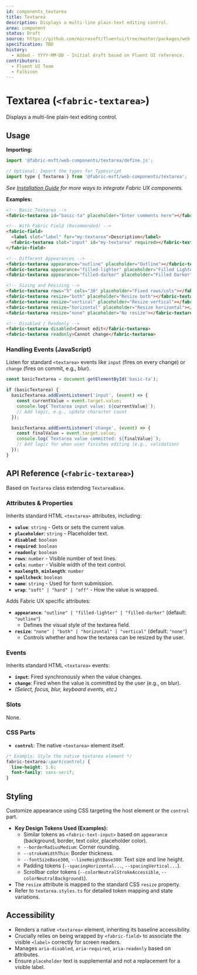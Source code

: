 ```yaml
---
id: components_textarea
title: Textarea
description: Displays a multi-line plain-text editing control.
area: component
status: Draft
source: https://github.com/microsoft/fluentui/tree/master/packages/web-components/src/textarea
specification: TBD
history:
  - Added - YYYY-MM-DD - Initial draft based on Fluent UI reference.
contributors:
  - Fluent UI Team
  - Falkicon
---
```


# Textarea (`<fabric-textarea>`)

Displays a multi-line plain-text editing control.

## Usage

**Importing:**

```javascript
import '@fabric-msft/web-components/textarea/define.js';

// Optional: Import the types for Typescript
import type { Textarea } from '@fabric-msft/web-components/textarea';
```

*See [Installation Guide](../../guides/installation.md) for more ways to integrate Fabric UX components.*

**Examples:**

```html
<!-- Basic Textarea -->
<fabric-textarea id="basic-ta" placeholder="Enter comments here"></fabric-textarea>

<!-- With Fabric Field (Recommended) -->
<fabric-field>
  <label slot="label" for="my-textarea">Description</label>
  <fabric-textarea slot="input" id="my-textarea" required></fabric-textarea>
</fabric-field>

<!-- Different Appearances -->
<fabric-textarea appearance="outline" placeholder="Outline"></fabric-textarea>
<fabric-textarea appearance="filled-lighter" placeholder="Filled Lighter"></fabric-textarea>
<fabric-textarea appearance="filled-darker" placeholder="Filled Darker"></fabric-textarea>

<!-- Sizing and Resizing -->
<fabric-textarea rows="5" cols="30" placeholder="Fixed rows/cols"></fabric-textarea>
<fabric-textarea resize="both" placeholder="Resize both"></fabric-textarea>
<fabric-textarea resize="vertical" placeholder="Resize vertical"></fabric-textarea>
<fabric-textarea resize="horizontal" placeholder="Resize horizontal"></fabric-textarea>
<fabric-textarea resize="none" placeholder="No resize"></fabric-textarea>

<!-- Disabled / Readonly -->
<fabric-textarea disabled>Cannot edit</fabric-textarea>
<fabric-textarea readonly>Cannot change</fabric-textarea>
```

### Handling Events (JavaScript)

Listen for standard `<textarea>` events like `input` (fires on every change) or `change` (fires on commit, e.g., blur).

```javascript
const basicTextarea = document.getElementById('basic-ta');

if (basicTextarea) {
  basicTextarea.addEventListener('input', (event) => {
    const currentValue = event.target.value;
    console.log(`Textarea input value: ${currentValue}`);
    // Add logic, e.g., update character count
  });

  basicTextarea.addEventListener('change', (event) => {
    const finalValue = event.target.value;
    console.log(`Textarea value committed: ${finalValue}`);
    // Add logic for when user finishes editing (e.g., validation)
  });
}
```

## API Reference (`<fabric-textarea>`)

Based on `Textarea` class extending `TextareaBase`.

### Attributes & Properties

Inherits standard HTML `<textarea>` attributes, including:

*   **`value`**: `string` - Gets or sets the current value.
*   **`placeholder`**: `string` - Placeholder text.
*   **`disabled`**: `boolean`
*   **`required`**: `boolean`
*   **`readonly`**: `boolean`
*   **`rows`**: `number` - Visible number of text lines.
*   **`cols`**: `number` - Visible width of the text control.
*   **`maxlength`**, **`minlength`**: `number`
*   **`spellcheck`**: `boolean`
*   **`name`**: `string` - Used for form submission.
*   **`wrap`**: `"soft" | "hard" | "off"` - How the value is wrapped.

Adds Fabric UX specific attributes:

*   **`appearance`**: `"outline" | "filled-lighter" | "filled-darker"` (default: `"outline"`)
    *   Defines the visual style of the textarea field.
*   **`resize`**: `"none" | "both" | "horizontal" | "vertical"` (default: `"none"`)
    *   Controls whether and how the textarea can be resized by the user.

### Events

Inherits standard HTML `<textarea>` events:

*   **`input`**: Fired synchronously when the value changes.
*   **`change`**: Fired when the value is committed by the user (e.g., on blur).
*   *(Select, focus, blur, keyboard events, etc.)*

### Slots

None.

### CSS Parts

*   **`control`**: The native `<textarea>` element itself.

```css
/* Example: Style the native textarea element */
fabric-textarea::part(control) {
  line-height: 1.6;
  font-family: sans-serif;
}
```

## Styling

Customize appearance using CSS targeting the host element or the `control` part.

*   **Key Design Tokens Used (Examples):**
    *   Similar tokens as `<fabric-text-input>` based on `appearance` (background, border, text color, placeholder color).
    *   `--borderRadiusMedium`: Corner rounding.
    *   `--strokeWidthThin`: Border thickness.
    *   `--fontSizeBase300`, `--lineHeightBase300`: Text size and line height.
    *   Padding tokens (`--spacingHorizontal...`, `--spacingVertical...`).
    *   Scrollbar color tokens (`--colorNeutralStrokeAccessible`, `--colorNeutralBackground1`).
*   The `resize` attribute is mapped to the standard CSS `resize` property.
*   Refer to `textarea.styles.ts` for detailed token mapping and state variations.

## Accessibility

*   Renders a native `<textarea>` element, inheriting its baseline accessibility.
*   Crucially relies on being wrapped by `<fabric-field>` to associate the visible `<label>` correctly for screen readers.
*   Manages `aria-disabled`, `aria-required`, `aria-readonly` based on attributes.
*   Ensure `placeholder` text is supplemental and not a replacement for a visible label. 